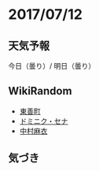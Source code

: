 # 2017/07/12

## 天気予報

今日（曇り）/ 明日（曇り）

## WikiRandom

* [東善町](https://ja.wikipedia.org/wiki/%E6%9D%B1%E5%96%84%E7%94%BA)
* [ドミニク・セナ](https://ja.wikipedia.org/wiki/%E3%83%89%E3%83%9F%E3%83%8B%E3%82%AF%E3%83%BB%E3%82%BB%E3%83%8A)
* [中村麻衣](https://ja.wikipedia.org/wiki/%E4%B8%AD%E6%9D%91%E9%BA%BB%E8%A1%A3)

## 気づき

